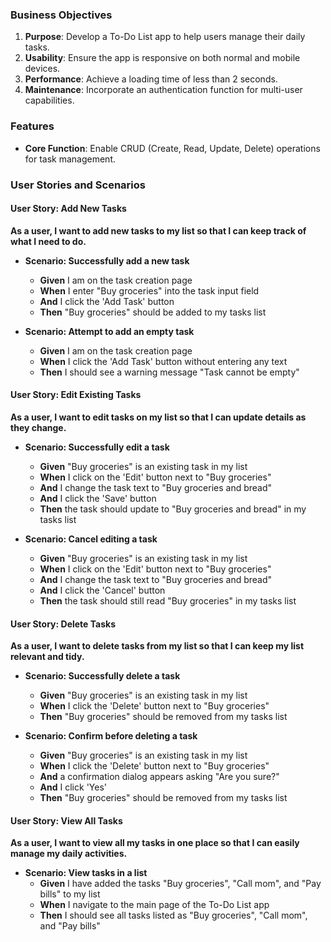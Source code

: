 ### Business Objectives

1. **Purpose**: Develop a To-Do List app to help users manage their daily tasks.
2. **Usability**: Ensure the app is responsive on both normal and mobile devices.
3. **Performance**: Achieve a loading time of less than 2 seconds.
4. **Maintenance**: Incorporate an authentication function for multi-user capabilities.

### Features

-   **Core Function**: Enable CRUD (Create, Read, Update, Delete) operations for task management.

### User Stories and Scenarios

#### User Story: Add New Tasks

**As a user, I want to add new tasks to my list so that I can keep track of what I need to do.**

-   **Scenario: Successfully add a new task**

    -   **Given** I am on the task creation page
    -   **When** I enter "Buy groceries" into the task input field
    -   **And** I click the 'Add Task' button
    -   **Then** "Buy groceries" should be added to my tasks list

-   **Scenario: Attempt to add an empty task**
    -   **Given** I am on the task creation page
    -   **When** I click the 'Add Task' button without entering any text
    -   **Then** I should see a warning message "Task cannot be empty"

#### User Story: Edit Existing Tasks

**As a user, I want to edit tasks on my list so that I can update details as they change.**

-   **Scenario: Successfully edit a task**

    -   **Given** "Buy groceries" is an existing task in my list
    -   **When** I click on the 'Edit' button next to "Buy groceries"
    -   **And** I change the task text to "Buy groceries and bread"
    -   **And** I click the 'Save' button
    -   **Then** the task should update to "Buy groceries and bread" in my tasks list

-   **Scenario: Cancel editing a task**
    -   **Given** "Buy groceries" is an existing task in my list
    -   **When** I click on the 'Edit' button next to "Buy groceries"
    -   **And** I change the task text to "Buy groceries and bread"
    -   **And** I click the 'Cancel' button
    -   **Then** the task should still read "Buy groceries" in my tasks list

#### User Story: Delete Tasks

**As a user, I want to delete tasks from my list so that I can keep my list relevant and tidy.**

-   **Scenario: Successfully delete a task**

    -   **Given** "Buy groceries" is an existing task in my list
    -   **When** I click the 'Delete' button next to "Buy groceries"
    -   **Then** "Buy groceries" should be removed from my tasks list

-   **Scenario: Confirm before deleting a task**
    -   **Given** "Buy groceries" is an existing task in my list
    -   **When** I click the 'Delete' button next to "Buy groceries"
    -   **And** a confirmation dialog appears asking "Are you sure?"
    -   **And** I click 'Yes'
    -   **Then** "Buy groceries" should be removed from my tasks list

#### User Story: View All Tasks

**As a user, I want to view all my tasks in one place so that I can easily manage my daily activities.**

-   **Scenario: View tasks in a list**
    -   **Given** I have added the tasks "Buy groceries", "Call mom", and "Pay bills" to my list
    -   **When** I navigate to the main page of the To-Do List app
    -   **Then** I should see all tasks listed as "Buy groceries", "Call mom", and "Pay bills"
